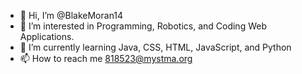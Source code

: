 - 👋 Hi, I’m @BlakeMoran14
- 👀 I’m interested in Programming, Robotics, and Coding Web Applications.
- 🌱 I’m currently learning Java, CSS, HTML, JavaScript, and Python
- 📫 How to reach me 818523@mystma.org

<!---
BlakeMoran14/BlakeMoran14 is a ✨ special ✨ repository because its `README.md` (this file) appears on your GitHub profile.
You can click the Preview link to take a look at your changes.
--->

